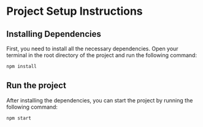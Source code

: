 # Project Setup Instructions

## Installing Dependencies

First, you need to install all the necessary dependencies. Open your terminal in the root directory of the project and run the following command:

```bash
npm install
```

## Run the project

After installing the dependencies, you can start the project by running the following command:

```bash
npm start
```
